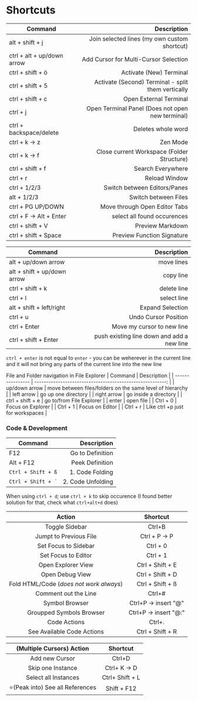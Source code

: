 # Shortcuts

| Command                    |                                        Description |
| -------------------------- | -------------------------------------------------: |
| alt + shift + j            |       Join selected lines (my own custom shortcut) |
| ctrl + alt + up/down arrow |              Add Cursor for Multi-Cursor Selection |
| ctrl + shift + ö           |                            Activate (New) Terminal |
| ctrl + shift + 5           | Activate (Second) Terminal - split them vertically |
| ctrl + shift + c           |                             Open External Terminal |
| ctrl + j                   |   Open Terminal Panel (Does not open new terminal) |
| ctrl + backspace/delete    |                                 Deletes whole word |
| ctrl + k -> z              |                                           Zen Mode |
| ctrl + k -> f              |         Close current Workspace (Folder Structure) |
| ctrl + shift + f           |                                  Search Everywhere |
| ctrl + r                   |                                      Reload Window |
| ctrl + 1/2/3               |                       Switch between Editors/Panes |
| alt + 1/2/3                |                               Switch between Files |
| ctrl + PG UP/DOWN          |                      Move through Open Editor Tabs |
| ctrl + F -> Alt + Enter    |                        select all found occurences |
| ctrl + shift + V           |                                   Preview Markdown |
| ctrl + shift + Space       |                         Preview Function Signature |

| Command                     |                                Description |
| --------------------------- | -----------------------------------------: |
| alt + up/down arrow         |                                 move lines |
| alt + shift + up/down arrow |                                  copy line |
| ctrl + shift + k            |                                delete line |
| ctrl + l                    |                                select line |
| alt + shift + left/right    |                           Expand Selection |
| ctrl + u                    |                       Undo Cursor Position |
| ctrl + Enter                |                 Move my cursor to new line |
| ctrl + shift + Enter        | push existing line down and add a new line |

`ctrl + enter` is not equal to `enter` - you can be weherever in the current line and it will not bring any parts of the current line into the new line

File and Folder navigation in File Explorer
| Command          |                                               Description |
| ---------------- | --------------------------------------------------------: |
| up/down arrow    | move between files/folders on the same level of hierarchy |
| left arrow       |                                       go up one directory |
| right arrow      |                                     go inside a directory |
| ctrl + shift + e |                                  go to/from File Explorer |
| enter            |                                                 open file |
| Ctrl + 0         |                                         Focus on Explorer |
| Ctrl + 1         |                                           Focus on Editor |
| Ctrl + r         |                          Like ctrl +p just for workspaces |

### Code & Development
| Command            |       Description |
| ------------------ | ----------------: |
| F12                |  Go to Definition |
| Alt + F12          |   Peek Definition |
| `Ctrl + Shift + ß` |   1. Code Folding |
| `Ctrl + Shift + ´` | 2. Code Unfolding |

When using `ctrl + d`; use `ctrl + k` to skip occurence (I found better solution for that, check what `ctrl+alt+d` does)


|                 Action                  |       Shortcut        |
| :-------------------------------------: | :-------------------: |
|             Toggle Sidebar              |        Ctrl+B         |
|         Jumpt to Previous File          |     Ctrl + P -> P     |
|          Set Focus to Sidebar           |       Ctrl + 0        |
|           Set Focus to Editor           |       Ctrl + 1        |
|           Open Explorer View            |   Ctrl + Shift + E    |
|             Open Debug View             |   Ctrl + Shift + D    |
| Fold HTML/Code (*does not work always*) |   Ctrl + Shift + ß    |
|          Comment out the Line           |        Ctrl+#         |
|             Symbol Browser              | Ctrl+P -> insert "@"  |
|        Groupped Symbols Browser         | Ctrl+P -> insert "@:" |
|              Code Actions               |        Ctrl+.         |
|       See Available Code Actions        |   Ctrl + Shift + R    |

|    (Multiple Cursors) Action    |    Shortcut     |
| :-----------------------------: | :-------------: |
|         Add new Cursor          |     Ctrl+D      |
|        Skip one Instance        |  Ctrl+ K -> D   |
|      Select all Instances       | Ctrl+ Shift + L |
| ⭐(Peak into) See all References |   Shift + F12   |
